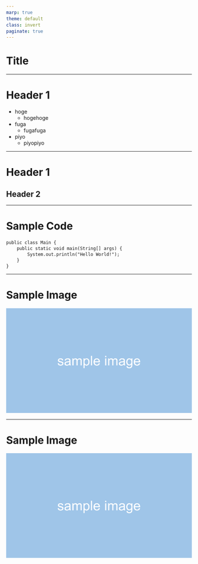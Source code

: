 ```yaml
---
marp: true
theme: default
class: invert
paginate: true
---
```


# Title

---

# Header 1

- hoge
  - hogehoge
- fuga
  - fugafuga
- piyo
  - piyopiyo

---

# Header 1

## Header 2

---

# Sample Code

```
public class Main {
    public static void main(String[] args) {
        System.out.println("Hello World!");
    }
}
```

---

# Sample Image

![sample image](./images/sample_image.png)

---

# Sample Image

![width:512](./images/sample_image.png)
